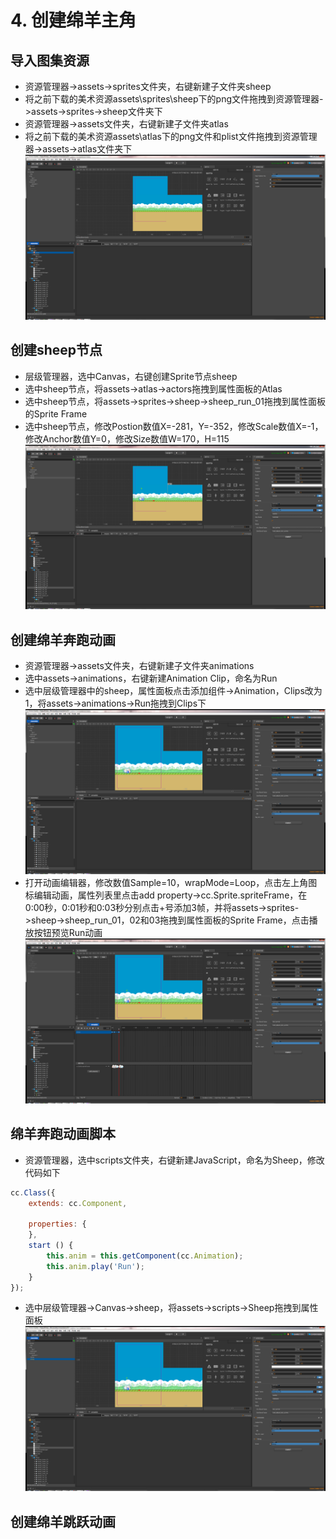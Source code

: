 # 4. 创建绵羊主角

## 导入图集资源

- 资源管理器->assets->sprites文件夹，右键新建子文件夹sheep
- 将之前下载的美术资源assets\sprites\sheep下的png文件拖拽到资源管理器->assets->sprites->sheep文件夹下
- 资源管理器->assets文件夹，右键新建子文件夹atlas
- 将之前下载的美术资源assets\atlas下的png文件和plist文件拖拽到资源管理器->assets->atlas文件夹下
![4-1](/4-1.png)

## 创建sheep节点

- 层级管理器，选中Canvas，右键创建Sprite节点sheep
- 选中sheep节点，将assets->atlas->actors拖拽到属性面板的Atlas
- 选中sheep节点，将assets->sprites->sheep->sheep_run_01拖拽到属性面板的Sprite Frame
- 选中sheep节点，修改Postion数值X=-281，Y=-352，修改Scale数值X=-1，修改Anchor数值Y=0，修改Size数值W=170，H=115
![4-2](/4-2.png)

## 创建绵羊奔跑动画

- 资源管理器->assets文件夹，右键新建子文件夹animations
- 选中assets->animations，右键新建Animation Clip，命名为Run
- 选中层级管理器中的sheep，属性面板点击添加组件->Animation，Clips改为1，将assets->animations->Run拖拽到Clips下
![4-3](/4-3.png)
- 打开动画编辑器，修改数值Sample=10，wrapMode=Loop，点击左上角图标编辑动画，属性列表里点击add property->cc.Sprite.spriteFrame，在0:00秒，0:01秒和0:03秒分别点击+号添加3帧，并将assets->sprites->sheep->sheep_run_01，02和03拖拽到属性面板的Sprite Frame，点击播放按钮预览Run动画
![4-4](/4-4.png)

## 绵羊奔跑动画脚本

- 资源管理器，选中scripts文件夹，右键新建JavaScript，命名为Sheep，修改代码如下
```js
cc.Class({
    extends: cc.Component,

    properties: {
    },
    start () {
        this.anim = this.getComponent(cc.Animation);
        this.anim.play('Run');
    }
});
```
- 选中层级管理器->Canvas->sheep，将assets->scripts->Sheep拖拽到属性面板
![4-5](/4-5.png)

## 创建绵羊跳跃动画